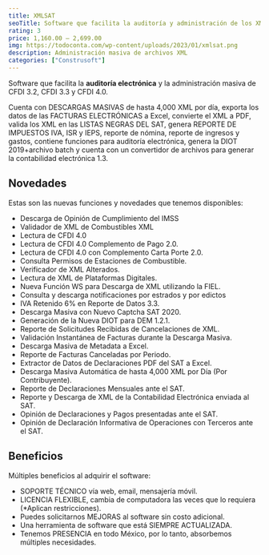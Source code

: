```yaml
---
title: XMLSAT
seoTitle: Software que facilita la auditoría y administración de los XML
rating: 3
price: 1,160.00 – 2,699.00
img: https://todoconta.com/wp-content/uploads/2023/01/xmlsat.png
description: Administración masiva de archivos XML
categories: ["Construsoft"]
---
```

Software que facilita la **auditoría electrónica** y la administración masiva de CFDI 3.2, CFDI 3.3 y CFDI 4.0.

Cuenta con DESCARGAS MASIVAS de hasta 4,000 XML por día, exporta los datos de las FACTURAS ELECTRÓNICAS a Excel, convierte el XML a PDF, valida los XML en las LISTAS NEGRAS DEL SAT, genera REPORTE DE IMPUESTOS IVA, ISR y IEPS, reporte de nómina, reporte de ingresos y gastos, contiene funciones para auditoría electrónica, genera la DIOT 2019+archivo batch y cuenta con un convertidor de archivos para generar la contabilidad electrónica 1.3.

## Novedades
Estas son las nuevas funciones y novedades que tenemos disponibles:

- Descarga de Opinión de Cumplimiento del IMSS
- Validador de XML de Combustibles XML
- Lectura de CFDI 4.0
- Lectura de CFDI 4.0 Complemento de Pago 2.0.
- Lectura de CFDI 4.0 con Complemento Carta Porte 2.0.
- Consulta Permisos de Estaciones de Combustible.
- Verificador de XML Alterados.
- Lectura de XML de Plataformas Digitales.
- Nueva Función WS para Descarga de XML utilizando la FIEL.
- Consulta y descarga notificaciones por estrados y por edictos
- IVA Retenido 6% en Reporte de Datos 3.3.
- Descarga Masiva con Nuevo Captcha SAT 2020.
- Generación de la Nueva DIOT para DEM 1.2.1.
- Reporte de Solicitudes Recibidas de Cancelaciones de XML.
- Validación Instantánea de Facturas durante la Descarga Masiva.
- Descarga Masiva de Metadata a Excel.
- Reporte de Facturas Canceladas por Periodo.
- Extractor de Datos de Declaraciones PDF del SAT a Excel.
- Descarga Masiva Automática de hasta 4,000 XML por Día (Por Contribuyente).
- Reporte de Declaraciones Mensuales ante el SAT.
- Reporte y Descarga de XML de la Contabilidad Electrónica enviada al SAT.
- Opinión de Declaraciones y Pagos presentadas ante el SAT.
- Opinión de Declaración Informativa de Operaciones con Terceros ante el SAT.

## Beneficios
Múltiples beneficios al adquirir el software:

- SOPORTE TÉCNICO vía web, email, mensajería móvil.
- LICENCIA FLEXIBLE, cambia de computadora las veces que lo requiera (*Aplican restricciones).
- Puedes solicitarnos MEJORAS al software sin costo adicional.
- Una herramienta de software que está SIEMPRE ACTUALIZADA.
- Tenemos PRESENCIA en todo México, por lo tanto, absorbemos múltiples necesidades.

